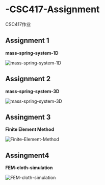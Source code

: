 # -CSC417-Assignment
 CSC417作业

## Assignment 1

**mass-spring-system-1D**

![mass-spring-system-1D](image/mass-spring-system-1D.gif)

## Assignment 2

**mass-spring-system-3D**

![mass-spring-system-3D](image/mass-spring-system-3D.gif)

## Assingment 3

**Finite Element Method**

![Finite-Element-Method](image/Finite-Element-Method.gif)

## Assingment4

**FEM-cloth-simulation**

![FEM-cloth-simulation](image/FEM-cloth-simulation.gif)

